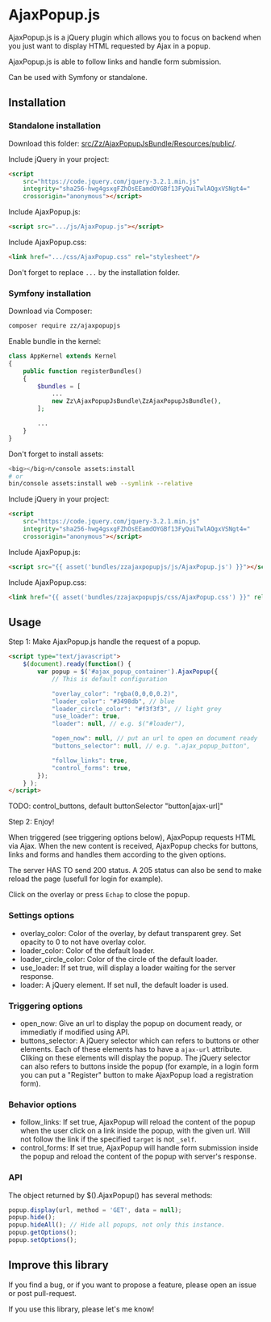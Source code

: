 AjaxPopup.js
============

AjaxPopup.js is a jQuery plugin which allows you to focus on backend when you just want to display HTML requested by Ajax in a popup.

AjaxPopup.js is able to follow links and handle form submission.

Can be used with Symfony or standalone.

## Installation

### Standalone installation

Download this folder: [src/Zz/AjaxPopupJsBundle/Resources/public/](//TODO).

Include jQuery in your project:
```html
<script
    src="https://code.jquery.com/jquery-3.2.1.min.js"
    integrity="sha256-hwg4gsxgFZhOsEEamdOYGBf13FyQuiTwlAQgxVSNgt4="
    crossorigin="anonymous"></script>
```

Include AjaxPopup.js:
```html
<script src=".../js/AjaxPopup.js"></script>
```

Include AjaxPopup.css:
```html
<link href=".../css/AjaxPopup.css" rel="stylesheet"/>
```

Don't forget to replace `...` by the installation folder.

### Symfony installation

Download via Composer:
```bash
composer require zz/ajaxpopupjs
```

Enable bundle in the kernel:
```php
class AppKernel extends Kernel
{
    public function registerBundles()
    {
        $bundles = [
            ...
            new Zz\AjaxPopupJsBundle\ZzAjaxPopupJsBundle(),
        ];

        ...
    }
}
```

Don't forget to install assets:
```bash
<big></big>n/console assets:install
# or
bin/console assets:install web --symlink --relative
```

Include jQuery in your project:
```html
<script
	src="https://code.jquery.com/jquery-3.2.1.min.js"
	integrity="sha256-hwg4gsxgFZhOsEEamdOYGBf13FyQuiTwlAQgxVSNgt4="
	crossorigin="anonymous"></script>
```

Include AjaxPopup.js:
```html
<script src="{{ asset('bundles/zzajaxpopupjs/js/AjaxPopup.js') }}"></script>
```

Include AjaxPopup.css:
```html
<link href="{{ asset('bundles/zzajaxpopupjs/css/AjaxPopup.css') }}" rel="stylesheet"/>
```

## Usage

Step 1: Make AjaxPopup.js handle the request of a popup.
```html
<script type="text/javascript">
    $(document).ready(function() {
        var popup = $('#ajax_popup_container').AjaxPopup({
            // This is default configuration

            "overlay_color": "rgba(0,0,0,0.2)",
            "loader_color": "#3498db", // blue
            "loader_circle_color": "#f3f3f3", // light grey
            "use_loader": true,
            "loader": null, // e.g. $("#loader"),

            "open_now": null, // put an url to open on document ready
            "buttons_selector": null, // e.g. ".ajax_popup_button",

            "follow_links": true,
            "control_forms": true,
        });
    } );
</script>
```

TODO: control_buttons, default buttonSelector "button[ajax-url]"

Step 2: Enjoy!

When triggered (see triggering options below), AjaxPopup requests HTML via Ajax. When the new content is received, AjaxPopup checks for buttons, links and forms and handles them according to the given options.

The server HAS TO send 200 status. A 205 status can also be send to make reload the page (usefull for login for example).

Click on the overlay or press `Echap` to close the popup.


### Settings options
- overlay_color: Color of the overlay, by defaut transparent grey. Set opacity to 0 to not have overlay color.
- loader_color: Color of the default loader.
- loader_circle_color: Color of the circle of the default loader.
- use_loader: If set true, will display a loader waiting for the server response.
- loader: A jQuery element. If set null, the default loader is used.

### Triggering options
- open_now: Give an url to display the popup on document ready, or immediatly if modified using API.
- buttons_selector: A jQuery selector which can refers to buttons or other elements. Each of these elements has to have a `ajax-url` attribute. Cliking on these elements will display the popup. The jQuery selector can also refers to buttons inside the popup (for example, in a login form you can put a "Register" button to make AjaxPopup load a registration form).

### Behavior options
- follow_links: If set true, AjaxPopup will reload the content of the popup when the user click on a link inside the popup, with the given url. Will not follow the link if the specified `target` is not `_self`.
- control_forms: If set true, AjaxPopup will handle form submission inside the popup and reload the content of the popup with server's response.

### API
The object returned by $().AjaxPopup() has several methods:
```js
popup.display(url, method = 'GET', data = null);
popup.hide();
popup.hideAll(); // Hide all popups, not only this instance.
popup.getOptions();
popup.setOptions();
```

## Improve this library

If you find a bug, or if you want to propose a feature, please open an issue or post pull-request.

If you use this library, please let's me know!
